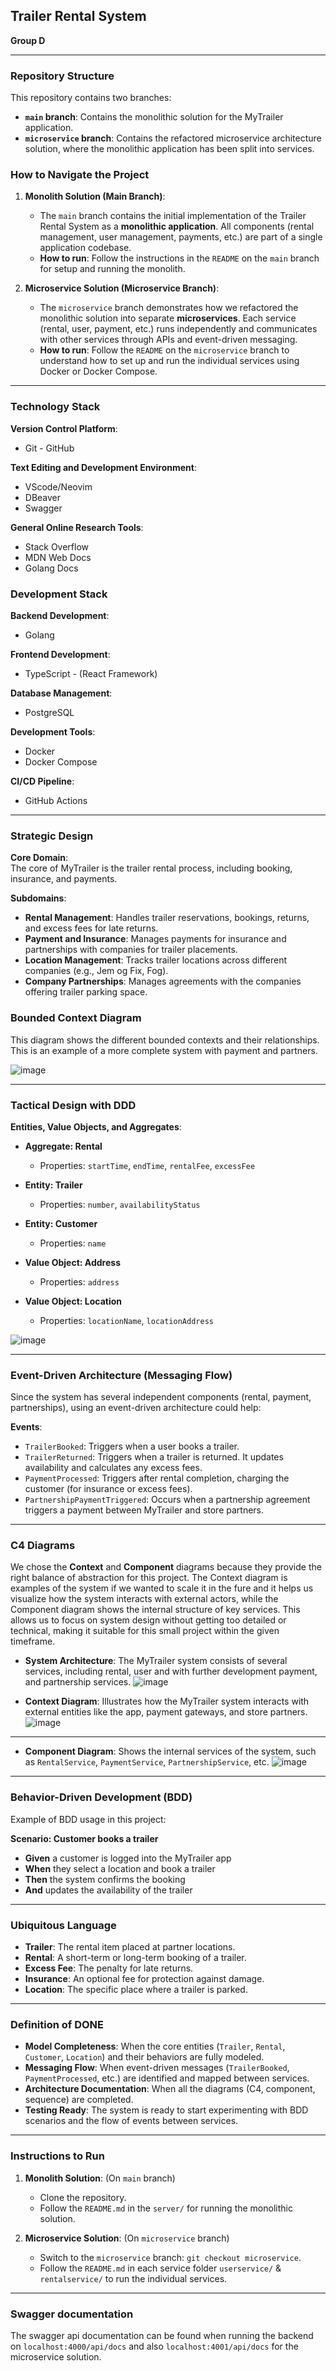 ## Trailer Rental System
**Group D**

---

### Repository Structure

This repository contains two branches:
- **`main` branch**: Contains the monolithic solution for the MyTrailer application.
- **`microservice` branch**: Contains the refactored microservice architecture solution, where the monolithic application has been split into services.

### How to Navigate the Project

1. **Monolith Solution (Main Branch)**:
   - The `main` branch contains the initial implementation of the Trailer Rental System as a **monolithic application**. All components (rental management, user management, payments, etc.) are part of a single application codebase.
   - **How to run**: Follow the instructions in the `README` on the `main` branch for setup and running the monolith.

2. **Microservice Solution (Microservice Branch)**:
   - The `microservice` branch demonstrates how we refactored the monolithic solution into separate **microservices**. Each service (rental, user, payment, etc.) runs independently and communicates with other services through APIs and event-driven messaging.
   - **How to run**: Follow the `README` on the `microservice` branch to understand how to set up and run the individual services using Docker or Docker Compose.

---

### Technology Stack

**Version Control Platform**:  
- Git - GitHub

**Text Editing and Development Environment**:  
- VScode/Neovim  
- DBeaver  
- Swagger

**General Online Research Tools**:  
- Stack Overflow  
- MDN Web Docs  
- Golang Docs

### Development Stack

**Backend Development**:  
- Golang

**Frontend Development**:  
- TypeScript - (React Framework)

**Database Management**:  
- PostgreSQL

**Development Tools**:  
- Docker  
- Docker Compose

**CI/CD Pipeline**:  
- GitHub Actions

---

### Strategic Design

**Core Domain**:  
The core of MyTrailer is the trailer rental process, including booking, insurance, and payments.

**Subdomains**:
- **Rental Management**: Handles trailer reservations, bookings, returns, and excess fees for late returns.
- **Payment and Insurance**: Manages payments for insurance and partnerships with companies for trailer placements.
- **Location Management**: Tracks trailer locations across different companies (e.g., Jem og Fix, Fog).
- **Company Partnerships**: Manages agreements with the companies offering trailer parking space.

### Bounded Context Diagram
This diagram shows the different bounded contexts and their relationships. This is an example of a more complete system with payment and partners.

![image](docs/models/bcd.png)

---

### Tactical Design with DDD

**Entities, Value Objects, and Aggregates**:

- **Aggregate: Rental**
  - Properties: `startTime`, `endTime`, `rentalFee`, `excessFee`

- **Entity: Trailer**
  - Properties: `number`, `availabilityStatus`

- **Entity: Customer**
  - Properties: `name`

- **Value Object: Address**
  - Properties: `address`

- **Value Object: Location**
  - Properties: `locationName`, `locationAddress`

![image](docs/models/domain.png)

---

### Event-Driven Architecture (Messaging Flow)

Since the system has several independent components (rental, payment, partnerships), using an event-driven architecture could help:

**Events**:
- `TrailerBooked`: Triggers when a user books a trailer.
- `TrailerReturned`: Triggers when a trailer is returned. It updates availability and calculates any excess fees.
- `PaymentProcessed`: Triggers after rental completion, charging the customer (for insurance or excess fees).
- `PartnershipPaymentTriggered`: Occurs when a partnership agreement triggers a payment between MyTrailer and store partners.

---

### C4 Diagrams

We chose the **Context** and **Component** diagrams because they provide the right balance of abstraction for this project. The Context diagram is examples of the system if we wanted to scale it in the fure and it helps us visualize how the system interacts with external actors, while the Component diagram shows the internal structure of key services. This allows us to focus on system design without getting too detailed or technical, making it suitable for this small project within the given timeframe.

- **System Architecture**: The MyTrailer system consists of several services, including rental, user and with further development payment, and partnership services.
![image](docs/models/architecture_diagram.png)

- **Context Diagram**: Illustrates how the MyTrailer system interacts with external entities like the app, payment gateways, and store partners.
![image](docs/models/c4_cntx.png)

---

- **Component Diagram**: Shows the internal services of the system, such as `RentalService`, `PaymentService`, `PartnershipService`, etc.
![image](docs/models/c4_comp.png)

---

### Behavior-Driven Development (BDD)
Example of BDD usage in this project:

**Scenario: Customer books a trailer**  
- **Given** a customer is logged into the MyTrailer app  
- **When** they select a location and book a trailer  
- **Then** the system confirms the booking  
- **And** updates the availability of the trailer

---

### Ubiquitous Language

- **Trailer**: The rental item placed at partner locations.
- **Rental**: A short-term or long-term booking of a trailer.
- **Excess Fee**: The penalty for late returns.
- **Insurance**: An optional fee for protection against damage.
- **Location**: The specific place where a trailer is parked.

---

### Definition of DONE

- **Model Completeness**: When the core entities (`Trailer`, `Rental`, `Customer`, `Location`) and their behaviors are fully modeled.
- **Messaging Flow**: When event-driven messages (`TrailerBooked`, `PaymentProcessed`, etc.) are identified and mapped between services.
- **Architecture Documentation**: When all the diagrams (C4, component, sequence) are completed.
- **Testing Ready**: The system is ready to start experimenting with BDD scenarios and the flow of events between services.

---

### Instructions to Run

1. **Monolith Solution**: (On `main` branch)
   - Clone the repository.
   - Follow the `README.md` in the `server/` for running the monolithic solution.

2. **Microservice Solution**: (On `microservice` branch)
   - Switch to the `microservice` branch: `git checkout microservice`.
   - Follow the `README.md` in each service folder `userservice/` & `rentalservice/` to run the individual services.


---

### Swagger documentation

The swagger api documentation can be found when running the backend on `localhost:4000/api/docs` and also `localhost:4001/api/docs` for the microservice solution.
